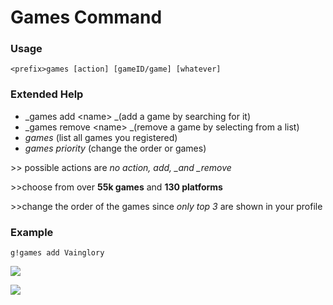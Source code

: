 # Games Command

### Usage

```
<prefix>games [action] [gameID/game] [whatever]
```

### Extended Help

* _games add &lt;name&gt; _\(add a game by searching for it\)
* _games remove &lt;name&gt; _\(remove a game by selecting from a list\)
* _games_ \(list all games you registered\)
* _games priority_ \(change the order or games\) 

&gt;&gt; possible actions are _no action, add, \_and \_remove_

&gt;&gt;choose from over **55k games** and **130 platforms**

&gt;&gt;change the order of the games since _only top 3_ are shown in your profile

### Example

```
g!games add Vainglory
```

![](https://cdn.discordapp.com/attachments/282295514727448587/358694987820695552/image.png)

![](https://cdn.discordapp.com/attachments/282295514727448587/358694991222013953/image.png)

